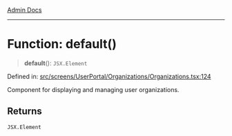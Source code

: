 [Admin Docs](/)

***

# Function: default()

> **default**(): `JSX.Element`

Defined in: [src/screens/UserPortal/Organizations/Organizations.tsx:124](https://github.com/PalisadoesFoundation/talawa-admin/blob/main/src/screens/UserPortal/Organizations/Organizations.tsx#L124)

Component for displaying and managing user organizations.

## Returns

`JSX.Element`
